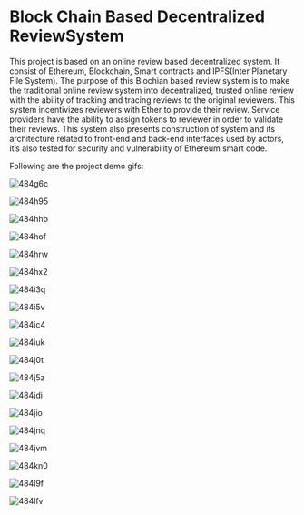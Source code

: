 # Block Chain Based Decentralized ReviewSystem
This project is based on an online review based decentralized system. It consist of Ethereum,
Blockchain, Smart contracts and IPFS(Inter Planetary File System). The purpose of this Blochian
based review system is to make the traditional online review system into decentralized, trusted
online review with the ability of tracking and tracing reviews to the original reviewers. This
system incentivizes reviewers with Ether to provide their review. Service providers have the
ability to assign tokens to reviewer in order to validate their reviews. This system also presents
construction of system and its architecture related to front-end and back-end interfaces used
by actors, it’s also tested for security and vulnerability of Ethereum smart code.

Following are the project demo gifs:

![484g6c](https://user-images.githubusercontent.com/53296115/87317626-b5638b00-c540-11ea-86b6-4a0bbcbfe2be.gif)

![484h95](https://user-images.githubusercontent.com/53296115/87318386-b1843880-c541-11ea-927a-00560af652c4.gif)

![484hhb](https://user-images.githubusercontent.com/53296115/87318567-f4dea700-c541-11ea-8691-a4b2b828f236.gif)

![484hof](https://user-images.githubusercontent.com/53296115/87318741-2e171700-c542-11ea-9522-4881d544e7f8.gif)

![484hrw](https://user-images.githubusercontent.com/53296115/87318881-5ef74c00-c542-11ea-9019-a7678974bff4.gif)

![484hx2](https://user-images.githubusercontent.com/53296115/87319089-9cf47000-c542-11ea-9860-9aaef1b301cf.gif)

![484i3q](https://user-images.githubusercontent.com/53296115/87319167-b5fd2100-c542-11ea-8152-144c56a73deb.gif)

![484i5v](https://user-images.githubusercontent.com/53296115/87319233-c9a88780-c542-11ea-8894-5129f3ce658d.gif)

![484ic4](https://user-images.githubusercontent.com/53296115/87319398-02486100-c543-11ea-8b6d-1caf3c100ef0.gif)

![484iuk](https://user-images.githubusercontent.com/53296115/87320043-d8dc0500-c543-11ea-8cd7-525f521c6bde.gif)

![484j0t](https://user-images.githubusercontent.com/53296115/87320071-e09ba980-c543-11ea-9120-5674ea637d9e.gif)

![484j5z](https://user-images.githubusercontent.com/53296115/87320390-5142c600-c544-11ea-994a-cc6518b1f7c6.gif)

![484jdi](https://user-images.githubusercontent.com/53296115/87320412-59026a80-c544-11ea-976f-bf871d7e2504.gif)

![484jio](https://user-images.githubusercontent.com/53296115/87320578-85b68200-c544-11ea-8695-e4fa5ad9c4ae.gif)

![484jnq](https://user-images.githubusercontent.com/53296115/87320876-f067bd80-c544-11ea-9812-cd33a1fb3e35.gif)

![484jvm](https://user-images.githubusercontent.com/53296115/87320918-ffe70680-c544-11ea-85ec-d546b6af6d4b.gif)

![484kn0](https://user-images.githubusercontent.com/53296115/87321647-f14d1f00-c545-11ea-8d4d-3656b766c80b.gif)

![484l9f](https://user-images.githubusercontent.com/53296115/87322447-db8c2980-c546-11ea-9a3e-be92c9b4542a.gif)

![484lfv](https://user-images.githubusercontent.com/53296115/87322461-dfb84700-c546-11ea-8498-7140000b00d4.gif)

